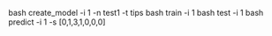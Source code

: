 bash create_model -i 1 -n test1 -t tips
bash train -i 1
bash test -i 1
bash predict -i 1 -s [0,1,3,1,0,0,0]